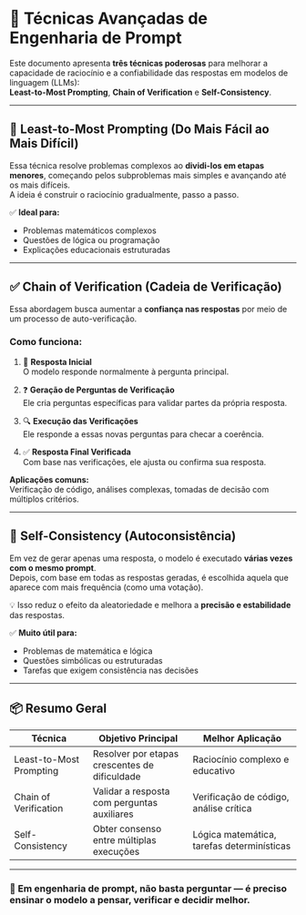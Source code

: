 # 🧠 Técnicas Avançadas de Engenharia de Prompt

Este documento apresenta **três técnicas poderosas** para melhorar a capacidade de raciocínio e a confiabilidade das respostas em modelos de linguagem (LLMs):  
**Least-to-Most Prompting**, **Chain of Verification** e **Self-Consistency**.

---

## 🔁 Least-to-Most Prompting (Do Mais Fácil ao Mais Difícil)

Essa técnica resolve problemas complexos ao **dividi-los em etapas menores**, começando pelos subproblemas mais simples e avançando até os mais difíceis.  
A ideia é construir o raciocínio gradualmente, passo a passo.

✅ **Ideal para:**
- Problemas matemáticos complexos  
- Questões de lógica ou programação  
- Explicações educacionais estruturadas  

---

## ✅ Chain of Verification (Cadeia de Verificação)

Essa abordagem busca aumentar a **confiança nas respostas** por meio de um processo de auto-verificação.

### Como funciona:
1. 📝 **Resposta Inicial**  
   O modelo responde normalmente à pergunta principal.

2. ❓ **Geração de Perguntas de Verificação**  
   Ele cria perguntas específicas para validar partes da própria resposta.

3. 🔍 **Execução das Verificações**  
   Ele responde a essas novas perguntas para checar a coerência.

4. ✅ **Resposta Final Verificada**  
   Com base nas verificações, ele ajusta ou confirma sua resposta.

**Aplicações comuns:**  
Verificação de código, análises complexas, tomadas de decisão com múltiplos critérios.

---

## 🔄 Self-Consistency (Autoconsistência)

Em vez de gerar apenas uma resposta, o modelo é executado **várias vezes com o mesmo prompt**.  
Depois, com base em todas as respostas geradas, é escolhida aquela que aparece com mais frequência (como uma votação).

💡 Isso reduz o efeito da aleatoriedade e melhora a **precisão e estabilidade** das respostas.

✅ **Muito útil para:**
- Problemas de matemática e lógica  
- Questões simbólicas ou estruturadas  
- Tarefas que exigem consistência nas decisões  

---

## 📦 Resumo Geral

| Técnica                  | Objetivo Principal                            | Melhor Aplicação                           |
|--------------------------|-----------------------------------------------|--------------------------------------------|
| Least-to-Most Prompting  | Resolver por etapas crescentes de dificuldade | Raciocínio complexo e educativo             |
| Chain of Verification    | Validar a resposta com perguntas auxiliares   | Verificação de código, análise crítica      |
| Self-Consistency         | Obter consenso entre múltiplas execuções      | Lógica matemática, tarefas determinísticas  |

---

### 🧠 Em engenharia de prompt, não basta perguntar — é preciso **ensinar o modelo a pensar, verificar e decidir melhor**.
